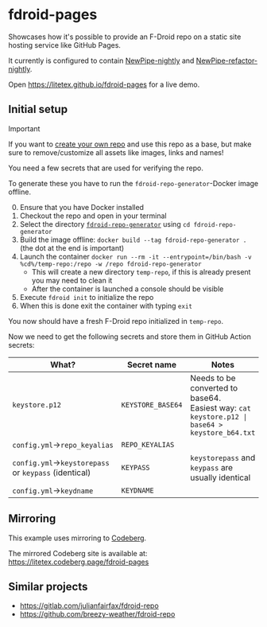 # fdroid-pages

Showcases how it's possible to provide an F-Droid repo on a static site hosting service like GitHub Pages.

It currently is configured to contain [NewPipe-nightly](https://github.com/TeamNewPipe/NewPipe-nightly) and [NewPipe-refactor-nightly](https://github.com/TeamNewPipe/NewPipe-refactor-nightly).

Open https://litetex.github.io/fdroid-pages for a live demo.

## Initial setup

> [!IMPORTANT]
> If you want to [create your own repo](https://f-droid.org/en/docs/Setup_an_F-Droid_App_Repo/) and use this repo as a base, but make sure to remove/customize all assets like images, links and names!

You need a few secrets that are used for verifying the repo.

To generate these you have to run the ``fdroid-repo-generator``-Docker image offline.

0. Ensure that you have Docker installed
1. Checkout the repo and open in your terminal
2. Select the directory [``fdroid-repo-generator``](./fdroid-repo-generator) using ``cd fdroid-repo-generator``
3. Build the image offline: ``docker build --tag fdroid-repo-generator .`` (the dot at the end is important)
4. Launch the container ``docker run --rm -it --entrypoint=/bin/bash -v %cd%/temp-repo:/repo -w /repo fdroid-repo-generator``
    * This will create a new directory ``temp-repo``, if this is already present you may need to clean it
    * After the container is launched a console should be visible
5. Execute ``fdroid init`` to initialize the repo
6. When this is done exit the container with typing ``exit``

You now should have a fresh F-Droid repo initialized in ``temp-repo``.

Now we need to get the following secrets and store them in GitHub Action secrets:

| What? | Secret name | Notes |
| --- | --- | --- |
| ``keystore.p12`` | ``KEYSTORE_BASE64`` | Needs to be converted to base64.<br/>Easiest way: ``cat keystore.p12 \| base64 > keystore_b64.txt`` |
| ``config.yml``→``repo_keyalias`` | ``REPO_KEYALIAS`` | |
| ``config.yml``→``keystorepass`` or ``keypass`` (identical) | ``KEYPASS`` | ``keystorepass`` and ``keypass`` are usually identical |
| ``config.yml``→``keydname`` | ``KEYDNAME`` | |

## Mirroring

This example uses mirroring to [Codeberg](https://codeberg.org/litetex/fdroid-pages).

The mirrored Codeberg site is available at: https://litetex.codeberg.page/fdroid-pages

## Similar projects
* https://gitlab.com/julianfairfax/fdroid-repo
* https://github.com/breezy-weather/fdroid-repo
